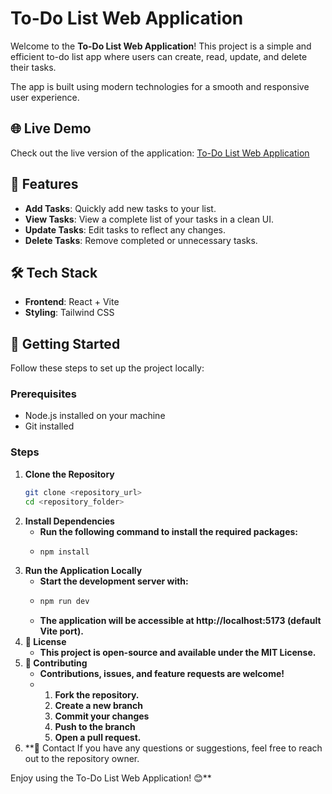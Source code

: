 # To-Do List Web Application  

Welcome to the **To-Do List Web Application**! This project is a simple and efficient to-do list app where users can create, read, update, and delete their tasks.  

The app is built using modern technologies for a smooth and responsive user experience.  

## 🌐 Live Demo  
Check out the live version of the application: [To-Do List Web Application](https://task-list-web-application.vercel.app/)  

## 📂 Features  

- **Add Tasks**: Quickly add new tasks to your list.  
- **View Tasks**: View a complete list of your tasks in a clean UI.  
- **Update Tasks**: Edit tasks to reflect any changes.  
- **Delete Tasks**: Remove completed or unnecessary tasks.  

## 🛠 Tech Stack  

- **Frontend**: React + Vite  
- **Styling**: Tailwind CSS  

## 🚀 Getting Started  

Follow these steps to set up the project locally:  

### Prerequisites  

- Node.js installed on your machine  
- Git installed  

### Steps  

1. **Clone the Repository**  
   ```bash  
   git clone <repository_url>  
   cd <repository_folder>  
2. **Install Dependencies**
   - **Run the following command to install the required packages:**
   - ```bash
     npm install  
3. **Run the Application Locally**
   - **Start the development server with:**
   - ```bash
     npm run dev
   - **The application will be accessible at http://localhost:5173 (default Vite port).**
4. **📝 License**
   - **This project is open-source and available under the MIT License.**
5. **🤝 Contributing**
   - **Contributions, issues, and feature requests are welcome!**
   - 1. **Fork the repository.**
     2. **Create a new branch**
     3. **Commit your changes**
     4. **Push to the branch**
     5. **Open a pull request.**
6. **📧 Contact
If you have any questions or suggestions, feel free to reach out to the repository owner.

Enjoy using the To-Do List Web Application! 😊**
